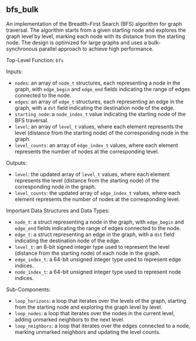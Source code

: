## bfs_bulk

An implementation of the Breadth-First Search (BFS) algorithm for graph traversal. The algorithm starts from a given starting node and explores the graph level by level, marking each node with its distance from the starting node. The design is optimized for large graphs and uses a bulk-synchronous parallel approach to achieve high performance.

Top-Level Function: `bfs`

Inputs:

- `nodes`: an array of `node_t` structures, each representing a node in the graph, with `edge_begin` and `edge_end` fields indicating the range of edges connected to the node.
- `edges`: an array of `edge_t` structures, each representing an edge in the graph, with a `dst` field indicating the destination node of the edge.
- `starting_node`: a `node_index_t` value indicating the starting node of the BFS traversal.
- `level`: an array of `level_t` values, where each element represents the level (distance from the starting node) of the corresponding node in the graph.
- `level_counts`: an array of `edge_index_t` values, where each element represents the number of nodes at the corresponding level.

Outputs:

- `level`: the updated array of `level_t` values, where each element represents the level (distance from the starting node) of the corresponding node in the graph.
- `level_counts`: the updated array of `edge_index_t` values, where each element represents the number of nodes at the corresponding level.

Important Data Structures and Data Types:

- `node_t`: a struct representing a node in the graph, with `edge_begin` and `edge_end` fields indicating the range of edges connected to the node.
- `edge_t`: a struct representing an edge in the graph, with a `dst` field indicating the destination node of the edge.
- `level_t`: an 8-bit signed integer type used to represent the level (distance from the starting node) of each node in the graph.
- `edge_index_t`: a 64-bit unsigned integer type used to represent edge indices.
- `node_index_t`: a 64-bit unsigned integer type used to represent node indices.

Sub-Components:

- `loop_horizons`: a loop that iterates over the levels of the graph, starting from the starting node and exploring the graph level by level.
- `loop_nodes`: a loop that iterates over the nodes in the current level, adding unmarked neighbors to the next level.
- `loop_neighbors`: a loop that iterates over the edges connected to a node, marking unmarked neighbors and updating the level counts.